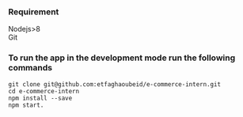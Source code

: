 ### Requirement
Nodejs>8 <br/>
Git

### To run the app in the development mode  run the following commands
`git clone git@github.com:etfaghaoubeid/e-commerce-intern.git `<br/>
`cd e-commerce-intern`<br/>
`npm install --save`<br/>
`npm start.  `

